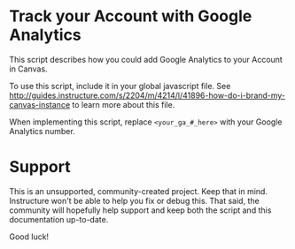 Track your Account with Google Analytics
======

This script describes how you could add Google Analytics to your Account in Canvas.

To use this script, include it in your global javascript file.  See
http://guides.instructure.com/s/2204/m/4214/l/41896-how-do-i-brand-my-canvas-instance to
learn more about this file.

When implementing this script, replace `<your_ga_#_here>` with your Google Analytics
number.  


Support
======

This is an unsupported, community-created project. Keep that in 
mind. Instructure won't be able to help you fix or debug this.
That said, the community will hopefully help support and keep
both the script and this documentation up-to-date.

Good luck!
